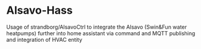 # Alsavo-Hass
Usage of strandborg/AlsavoCtrl to integrate the Alsavo (Swin&amp;Fun water heatpumps) further into home assistant via command and MQTT publishing and integration of HVAC entity
